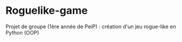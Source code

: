 # Roguelike-game
Projet de groupe (1ère année de PeiP) : création d'un jeu rogue-like en Python (OOP)

